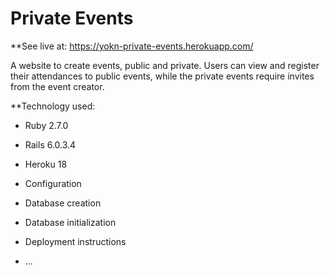# Private Events

**See live at: https://yokn-private-events.herokuapp.com/

A website to create events, public and private. Users can view and register their attendances to public events, while the private events require invites from the event creator.

**Technology used:

* Ruby 2.7.0

* Rails 6.0.3.4

* Heroku 18

* Configuration

* Database creation

* Database initialization

* Deployment instructions

* ...
